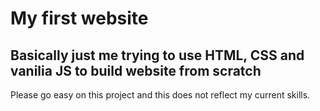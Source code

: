 # My first website

## Basically just me trying to use HTML, CSS and vanilia JS to build website from scratch
Please go easy on this project and this does not reflect my current skills.

